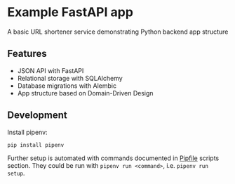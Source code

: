 # Example FastAPI app

A basic URL shortener service demonstrating Python backend app structure

## Features

- JSON API with FastAPI
- Relational storage with SQLAlchemy
- Database migrations with Alembic
- App structure based on Domain-Driven Design

## Development

Install pipenv:
```bash
pip install pipenv
```

Further setup is automated with commands documented in [Pipfile](./Pipfile) 
scripts section. 
They could be run with `pipenv run <command>`, i.e. `pipenv run setup`.
